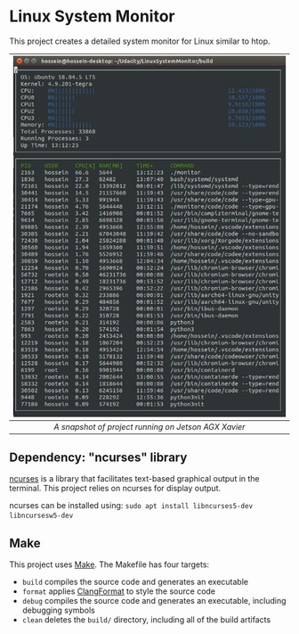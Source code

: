 # Linux System Monitor
This project creates a detailed system monitor for Linux similar to htop.

|![](images/runningDemo.jpg) |
|:--:| 
| *A snapshot of project running on Jetson AGX Xavier* |



## Dependency: "ncurses" library
[ncurses](https://www.gnu.org/software/ncurses/) is a library that facilitates text-based graphical output in the terminal. This project relies on ncurses for display output.

ncurses can be installed using: `sudo apt install libncurses5-dev libncursesw5-dev`

## Make
This project uses [Make](https://www.gnu.org/software/make/). The Makefile has four targets:
* `build` compiles the source code and generates an executable
* `format` applies [ClangFormat](https://clang.llvm.org/docs/ClangFormat.html) to style the source code
* `debug` compiles the source code and generates an executable, including debugging symbols
* `clean` deletes the `build/` directory, including all of the build artifacts
